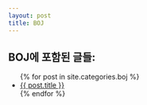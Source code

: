 ```yaml
---
layout: post
title: BOJ
---
```


BOJ에 포함된 글들:
------------------------

<ul>
	{% for post in site.categories.boj %}
	<li><a href="{{ post.url }}">{{ post.title }}</a></li>
	{% endfor %}
</ul>
